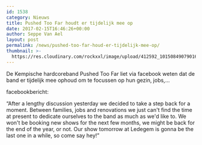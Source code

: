 ```yaml
---
id: 1538
category: Nieuws
title: Pushed Too Far houdt er tijdelijk mee op
date: 2017-02-15T16:46:26+00:00
author: Seppe Van Ael
layout: post
permalink: /news/pushed-too-far-houd-er-tijdelijk-mee-op/
thumbnail: >-
  https://res.cloudinary.com/rockxxl/image/upload/412592_10150849079016372_143058702_o.jpg
---
```

De Kempische hardcoreband Pushed Too Far liet via facebook weten dat de band er tijdelijk mee ophoud om te focussen op hun gezin, jobs,&#8230;

facebookbericht:

&#8220;After a lengthy discussion yesterday we decided to take a step back for a moment. Between families, jobs and renovations we just can't find the time at present to dedicate ourselves to the band as much as we'd like to. We won't be booking new shows for the next few months, we might be back for the end of the year, or not. Our show tomorrow at Ledegem is gonna be the last one in a while, so come say hey!&#8221;
